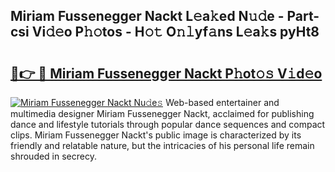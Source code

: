## Miriam Fussenegger Nackt L𝚎a𝚔ed N𝚞𝚍e - Part-csi Vi𝚍𝚎o P𝚑𝚘tos - H𝚘𝚝 O𝚗𝚕yf𝚊ns L𝚎a𝚔s pyHt8

# <h2><a href="http://kf4km5d.oniu.top/?m=Miriam+Fussenegger+Nackt">🔗👉 🔴 Miriam Fussenegger Nackt P𝚑ot𝚘𝚜 V𝚒d𝚎o</a></h2>

[![Miriam Fussenegger Nackt Nu𝚍e𝚜](https://i.imgur.com/0qMVB7G.gif)](http://kf4km5d.oniu.top/?m=Miriam+Fussenegger+Nackt)
Web-based entertainer and multimedia designer Miriam Fussenegger Nackt, acclaimed for publishing dance and lifestyle tutorials through popular dance sequences and compact clips. Miriam Fussenegger Nackt's public image is characterized by its friendly and relatable nature, but the intricacies of his personal life remain shrouded in secrecy.  
